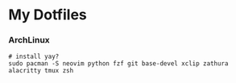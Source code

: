 # My Dotfiles




### ArchLinux
```
# install yay?
sudo pacman -S neovim python fzf git base-devel xclip zathura alacritty tmux zsh 

```
